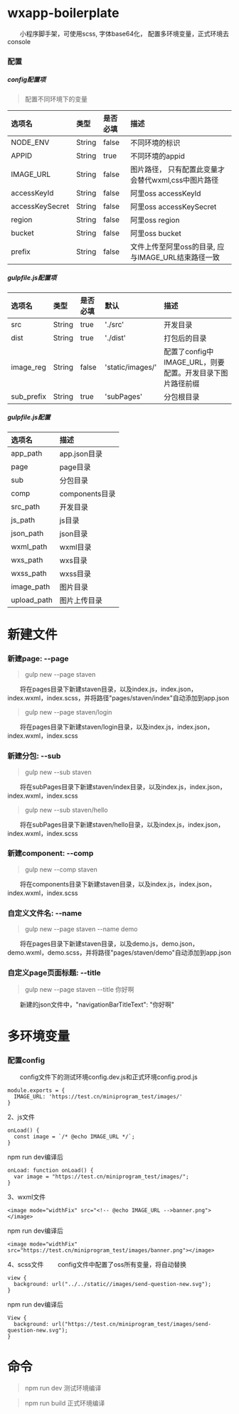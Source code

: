 # wxapp-boilerplate
&emsp;&emsp;小程序脚手架，可使用scss, 字体base64化， 配置多环境变量，正式环境去console

### 配置
##### config配置项
> 配置不同环境下的变量

| 选项名 | 类型 | 是否必填 | 描述 |
| :---  | :--- | :--- | :--- |
| NODE_ENV | String | false |  不同环境的标识 |
| APPID | String | true |  不同环境的appid |
| IMAGE_URL | String | false | 图片路径， 只有配置此变量才会替代wxml,css中图片路径 |
| accessKeyId | String | false | 阿里oss accessKeyId |
| accessKeySecret | String | false | 阿里oss accessKeySecret |
| region | String | false | 阿里oss region |
| bucket | String | false | 阿里oss bucket |
| prefix | String | false | 文件上传至阿里oss的目录, 应与IMAGE_URL结束路径一致 |

##### gulpfile.js配置项

| 选项名 | 类型 | 是否必填 | 默认 |  描述 |
| :---  | :--- | :--- | :--- | :--- |
| src | String | true |  './src' | 开发目录 |
| dist | String | true |  './dist' |打包后的目录 |
| image_reg | String | false | 'static/images/' | 配置了config中IMAGE_URL，则要配置。开发目录下图片路径前缀 |
| sub_prefix | String | true |  'subPages' | 分包根目录 |

#####  gulpfile.js配置
| 选项名 | 描述 |
| :---  | :--- |
| app_path |  app.json目录 |
| page |  page目录 |
| sub |  分包目录 |
| comp |  components目录 |
| src_path |  开发目录 |
| js_path |  js目录 |
| json_path |  json目录 |
| wxml_path |  wxml目录 |
| wxs_path |  wxs目录 |
| wxss_path |  wxss目录 |
| image_path |  图片目录 |
| upload_path |  图片上传目录 |


# 新建文件
### 新建page: --page
> gulp new --page staven

&emsp;&emsp;将在pages目录下新建staven目录，以及index.js，index.json，index.wxml，index.scss，并将路径"pages/staven/index"自动添加到app.json

> gulp new --page staven/login

&emsp;&emsp;将在pages目录下新建staven/login目录，以及index.js，index.json，index.wxml，index.scss

### 新建分包: --sub
> gulp new --sub staven

&emsp;&emsp;将在subPages目录下新建staven/index目录，以及index.js，index.json，index.wxml，index.scss

> gulp new --sub staven/hello

&emsp;&emsp;将在subPages目录下新建staven/hello目录，以及index.js，index.json，index.wxml，index.scss

### 新建component: --comp
> gulp new --comp staven

&emsp;&emsp;将在components目录下新建staven目录，以及index.js，index.json，index.wxml，index.scss

### 自定义文件名: --name
> gulp new --page staven --name demo

&emsp;&emsp;将在pages目录下新建staven目录，以及demo.js，demo.json，demo.wxml，demo.scss，并将路径"pages/staven/demo"自动添加到app.json

### 自定义page页面标题: --title
> gulp new --page staven --title 你好啊

&emsp;&emsp;新建的json文件中，"navigationBarTitleText": "你好啊"

# 多环境变量
### 配置config
&emsp;&emsp;config文件下的测试环境config.dev.js和正式环境config.prod.js
```
module.exports = {
  IMAGE_URL: 'https://test.cn/miniprogram_test/images/'
}
```

2、js文件
```
onLoad() {
  const image = `/* @echo IMAGE_URL */`;
}
```
npm run dev编译后
```
onLoad: function onLoad() {
  var image = "https://test.cn/miniprogram_test/images/";
}
```

3、wxml文件
```
<image mode="widthFix" src="<!-- @echo IMAGE_URL -->banner.png"></image>
```
npm run dev编译后
```
<image mode="widthFix" src="https://test.cn/miniprogram_test/images/banner.png"></image>
```

4、scss文件
&emsp;&emsp;config文件中配置了oss所有变量，将自动替换
```
view {
  background: url("../../static//images/send-question-new.svg");
}
```
npm run dev编译后
```
View {
  background: url("https://test.cn/miniprogram_test/images/send-question-new.svg");
}
```

# 命令
> npm run dev 测试环境编译

> npm run build 正式环境编译
